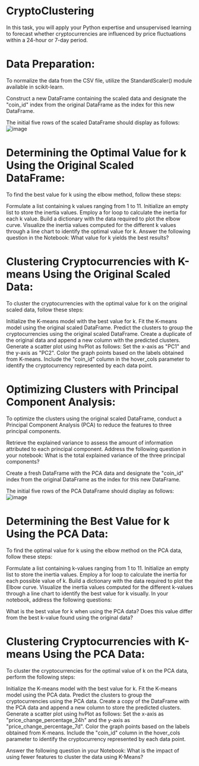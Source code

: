 # CryptoClustering

In this task, you will apply your Python expertise and unsupervised learning to forecast whether cryptocurrencies are influenced by price fluctuations within a 24-hour or 7-day period.

# Data Preparation:

To normalize the data from the CSV file, utilize the StandardScaler() module available in scikit-learn.

Construct a new DataFrame containing the scaled data and designate the "coin_id" index from the original DataFrame as the index for this new DataFrame.

The initial five rows of the scaled DataFrame should display as follows:
![image](https://github.com/breeliu2/CryptoClustering/assets/124847109/f94c839b-19df-4c1b-943d-3b6470703985)

# Determining the Optimal Value for k Using the Original Scaled DataFrame:

To find the best value for k using the elbow method, follow these steps:

Formulate a list containing k values ranging from 1 to 11.
Initialize an empty list to store the inertia values.
Employ a for loop to calculate the inertia for each k value.
Build a dictionary with the data required to plot the elbow curve.
Visualize the inertia values computed for the different k values through a line chart to identify the optimal value for k.
Answer the following question in the Notebook: What value for k yields the best results?

# Clustering Cryptocurrencies with K-means Using the Original Scaled Data:

To cluster the cryptocurrencies with the optimal value for k on the original scaled data, follow these steps:

Initialize the K-means model with the best value for k.
Fit the K-means model using the original scaled DataFrame.
Predict the clusters to group the cryptocurrencies using the original scaled DataFrame.
Create a duplicate of the original data and append a new column with the predicted clusters.
Generate a scatter plot using hvPlot as follows:
Set the x-axis as "PC1" and the y-axis as "PC2".
Color the graph points based on the labels obtained from K-means.
Include the "coin_id" column in the hover_cols parameter to identify the cryptocurrency represented by each data point.

# Optimizing Clusters with Principal Component Analysis:

To optimize the clusters using the original scaled DataFrame, conduct a Principal Component Analysis (PCA) to reduce the features to three principal components.

Retrieve the explained variance to assess the amount of information attributed to each principal component. Address the following question in your notebook: What is the total explained variance of the three principal components?

Create a fresh DataFrame with the PCA data and designate the "coin_id" index from the original DataFrame as the index for this new DataFrame.

The initial five rows of the PCA DataFrame should display as follows:
![image](https://github.com/breeliu2/CryptoClustering/assets/124847109/72e61e8b-a01e-409a-8020-9d402f798af5)

# Determining the Best Value for k Using the PCA Data:

To find the optimal value for k using the elbow method on the PCA data, follow these steps:

Formulate a list containing k-values ranging from 1 to 11.
Initialize an empty list to store the inertia values.
Employ a for loop to calculate the inertia for each possible value of k.
Build a dictionary with the data required to plot the Elbow curve.
Visualize the inertia values computed for the different k-values through a line chart to identify the best value for k visually.
In your notebook, address the following questions:

What is the best value for k when using the PCA data?
Does this value differ from the best k-value found using the original data?

# Clustering Cryptocurrencies with K-means Using the PCA Data:

To cluster the cryptocurrencies for the optimal value of k on the PCA data, perform the following steps:

Initialize the K-means model with the best value for k.
Fit the K-means model using the PCA data.
Predict the clusters to group the cryptocurrencies using the PCA data.
Create a copy of the DataFrame with the PCA data and append a new column to store the predicted clusters.
Generate a scatter plot using hvPlot as follows:
Set the x-axis as "price_change_percentage_24h" and the y-axis as "price_change_percentage_7d".
Color the graph points based on the labels obtained from K-means.
Include the "coin_id" column in the hover_cols parameter to identify the cryptocurrency represented by each data point.

Answer the following question in your Notebook:
What is the impact of using fewer features to cluster the data using K-Means?


